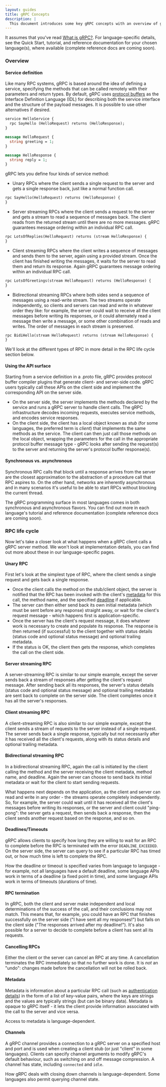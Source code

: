 ```yaml
---
layout: guides
title: gRPC Concepts
description: |
  This document introduces some key gRPC concepts with an overview of gRPC's architecture and RPC life cycle.
---
```


It assumes that you've read [What is gRPC?](/docs/guides). For
language-specific details, see the Quick Start, tutorial, and reference
documentation for your chosen language(s), where available (complete reference
docs are coming soon).

<div id="toc" class="toc mobile-toc"></div>

### Overview

#### Service definition

Like many RPC systems, gRPC is based around the idea of defining a service,
specifying the methods that can be called remotely with their parameters and
return types. By default, gRPC uses [protocol
buffers](https://developers.google.com/protocol-buffers/) as the Interface
Definition Language (IDL) for describing both the service interface and the
structure of the payload messages. It is possible to use other alternatives if
desired.

```proto
service HelloService {
  rpc SayHello (HelloRequest) returns (HelloResponse);
}

message HelloRequest {
  string greeting = 1;
}

message HelloResponse {
  string reply = 1;
}
```


gRPC lets you define four kinds of service method:

- Unary RPCs where the client sends a single request to the server and gets a
  single response back, just like a normal function call.

```proto
rpc SayHello(HelloRequest) returns (HelloResponse) {
}
```

- Server streaming RPCs where the client sends a request to the server and gets
  a stream to read a sequence of messages back. The client reads from the
  returned stream until there are no more messages. gRPC guarantees message
  ordering within an individual RPC call.

```proto
rpc LotsOfReplies(HelloRequest) returns (stream HelloResponse) {
}
```

- Client streaming RPCs where the client writes a sequence of messages and sends
  them to the server, again using a provided stream. Once the client has
  finished writing the messages, it waits for the server to read them and return
  its response.  Again gRPC guarantees message ordering within an individual RPC
  call.

```proto
rpc LotsOfGreetings(stream HelloRequest) returns (HelloResponse) {
}
```

- Bidirectional streaming RPCs where both sides send a sequence of messages
  using a read-write stream. The two streams operate independently, so clients
  and servers can read and write in whatever order they like: for example, the
  server could wait to receive all the client messages before writing its
  responses, or it could alternately read a message then write a message, or
  some other combination of reads and writes. The order of messages in each
  stream is preserved.

```proto
rpc BidiHello(stream HelloRequest) returns (stream HelloResponse) {
}
```

We'll look at the different types of RPC in more detail in the RPC life cycle section below.

#### Using the API surface

Starting from a service definition in a .proto file, gRPC provides protocol
buffer compiler plugins that generate client- and server-side code. gRPC users
typically call these APIs on the client side and implement the corresponding API
on the server side.

- On the server side, the server implements the methods declared by the service
  and runs a gRPC server to handle client calls. The gRPC infrastructure decodes
  incoming requests, executes service methods, and encodes service responses.
- On the client side, the client has a local object known as *stub* (for some
  languages, the preferred term is *client*) that implements the same methods as
  the service. The client can then just call those methods on the local object,
  wrapping the parameters for the call in the appropriate protocol buffer
  message type - gRPC looks after sending the request(s) to the server and
  returning the server's protocol buffer response(s).

#### Synchronous vs. asynchronous

Synchronous RPC calls that block until a response arrives from the server are
the closest approximation to the abstraction of a procedure call that RPC
aspires to. On the other hand, networks are inherently asynchronous and in many
scenarios it's useful to be able to start RPCs without blocking the current
thread.

The gRPC programming surface in most languages comes in both synchronous and
asynchronous flavors. You can find out more in each language's tutorial and
reference documentation (complete reference docs are coming soon).

### RPC life cycle

Now let's take a closer look at what happens when a gRPC client calls a gRPC
server method. We won't look at implementation details, you can find out more
about these in our language-specific pages.

#### Unary RPC

First let's look at the simplest type of RPC, where the client sends a single request and gets back a single response.

- Once the client calls the method on the stub/client object, the server is
  notified that the RPC has been invoked with the client's [metadata](#metadata)
  for this call, the method name, and the specified [deadline](#deadlines) if
  applicable.
- The server can then either send back its own initial metadata (which must be
  sent before any response) straight away, or wait for the client's request
  message - which happens first is application-specific.
- Once the server has the client's request message, it does whatever work is
  necessary to create and populate its response. The response is then returned
  (if successful) to the client together with status details (status code and
  optional status message) and optional trailing metadata.
- If the status is OK, the client then gets the response, which completes the
  call on the client side.

#### Server streaming RPC

A server-streaming RPC is similar to our simple example, except the server sends
back a stream of responses after getting the client's request message. After
sending back all its responses, the server's status details (status code and
optional status message) and optional trailing metadata are sent back to
complete on the server side. The client completes once it has all the server's
responses.

#### Client streaming RPC

A client-streaming RPC is also similar to our simple example, except the client
sends a stream of requests to the server instead of a single request. The server
sends back a single response, typically but not necessarily after it has
received all the client's requests, along with its status details and optional
trailing metadata.

#### Bidirectional streaming RPC

In a bidirectional streaming RPC, again the call is initiated by the client
calling the method and the server receiving the client metadata, method name,
and deadline. Again the server can choose to send back its initial metadata or
wait for the client to start sending requests.

What happens next depends on the application, as the client and server can read
and write in any order - the streams operate completely independently. So, for
example, the server could wait until it has received all the client's messages
before writing its responses, or the server and client could "ping-pong": the
server gets a request, then sends back a response, then the client sends another
request based on the response, and so on.

<a name="deadlines"></a>

#### Deadlines/Timeouts

gRPC allows clients to specify how long they are willing to wait for an RPC to
complete before the RPC is terminated with the error `DEADLINE_EXCEEDED`. On
the server side, the server can query to see if a particular RPC has timed out,
or how much time is left to complete the RPC.

How the deadline or timeout is specified varies from language to language - for
example, not all languages have a default deadline, some language APIs work in
terms of a deadline (a fixed point in time), and some language APIs work in
terms of timeouts (durations of time).

#### RPC termination

In gRPC, both the client and server make independent and local determinations of
the success of the call, and their conclusions may not match. This means that,
for example, you could have an RPC that finishes successfully on the server side
("I have sent all my responses!") but fails on the client side ("The responses
arrived after my deadline!"). It's also possible for a server to decide to
complete before a client has sent all its requests.

#### Cancelling RPCs

Either the client or the server can cancel an RPC at any time. A cancellation
terminates the RPC immediately so that no further work is done. It is *not* an
"undo": changes made before the cancellation will not be rolled back.

<a name="metadata"></a>

#### Metadata

Metadata is information about a particular RPC call (such as <a href="/docs/guides/auth/">authentication details</a>) in the
form of a list of key-value pairs, where the keys are strings and the values are
typically strings (but can be binary data). Metadata is opaque to gRPC itself -
it lets the client provide information associated with the call to the server
and vice versa.

Access to metadata is language-dependent.

#### Channels

A gRPC channel provides a connection to a gRPC server on a specified host and
port and is used when creating a client stub (or just "client" in some
languages). Clients can specify channel arguments to modify gRPC's default
behaviour, such as switching on and off message compression. A channel has
state, including <code>connected</code> and <code>idle</code>.

How gRPC deals with closing down channels is language-dependent. Some languages
also permit querying channel state.


